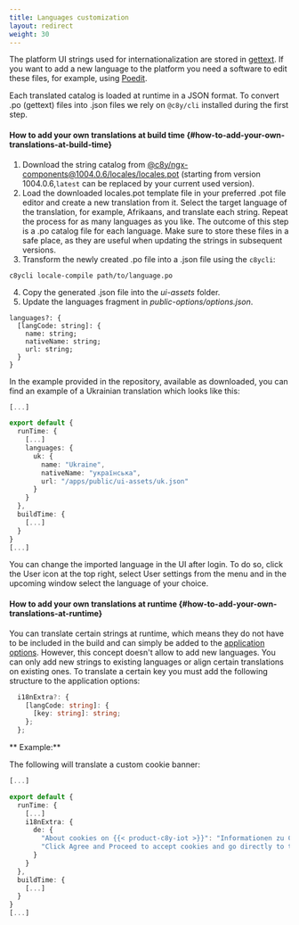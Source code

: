```yaml
---
title: Languages customization
layout: redirect
weight: 30
---
```



The platform UI strings used for internationalization are stored in [gettext](https://en.wikipedia.org/wiki/Gettext). If you want to add a new language to the platform you need a software to edit these files, for example, using [Poedit](https://poedit.net/).

Each translated catalog is loaded at runtime in a JSON format. To convert .po (gettext) files into .json files we rely on `@c8y/cli` installed during the first step.

#### How to add your own translations at build time {#how-to-add-your-own-translations-at-build-time}

1. Download the string catalog from [@c8y/ngx-components@1004.0.6/locales/locales.pot](https://unpkg.com/@c8y/ngx-components@latest/locales/locales.pot) (starting from version 1004.0.6,`latest` can be replaced by your current used version).
2. Load the downloaded locales.pot template file in your preferred .pot file editor and create a new translation from it. Select the target language of the translation, for example, Afrikaans, and translate each string. Repeat the process for as many languages as you like.
The outcome of this step is a .po catalog file for each language. Make sure to store these files in a safe place, as they are useful when updating the strings in subsequent versions.
3. Transform the newly created .po file into a .json file using the `c8ycli`:

 ```
 c8ycli locale-compile path/to/language.po
 ```

4. Copy the generated .json file into the *ui-assets* folder.
5. Update the languages fragment in *public-options/options.json*.

```
languages?: {
  [langCode: string]: {
    name: string;
    nativeName: string;
    url: string;
  }
}
```

In the example provided in the repository, available as downloaded, you can find an example of a Ukrainian translation which looks like this:

```ts
[...]

export default {
  runTime: {
    [...]
    languages: {
      uk: {
        name: "Ukraine",
        nativeName: "українська",
        url: "/apps/public/ui-assets/uk.json"
      }
    }
  },
  buildTime: {
    [...]
  }
}
[...]
```


You can change the imported language in the UI after login. To do so, click the User icon at the top right, select User settings from the menu and in the upcoming window select the language of your choice.

#### How to add your own translations at runtime {#how-to-add-your-own-translations-at-runtime}
You can translate certain strings at runtime, which means they do not have to be included in the build and can simply be added to the [application options](/web/application-configuration/#application-options). However, this concept doesn't allow to add new languages. You can only add new strings to existing languages or align certain translations on existing ones. To translate a certain key you must add the following structure to the application options:

```typescript
  i18nExtra?: {
    [langCode: string]: {
      [key: string]: string;
    };
  };
```

** Example:** 

The following will translate a custom cookie banner:

```ts
[...]

export default {
  runTime: {
    [...]
    i18nExtra: {
      de: {
        "About cookies on {{< product-c8y-iot >}}": "Informationen zu Cookies in {{< product-c8y-iot >}}",
        "Click Agree and Proceed to accept cookies and go directly to the platform or click on Privacy Policy to see detailed descriptions of the used cookies.": "Klicken Sie auf Zustimmen und fortfahren, um Cookies zu akzeptieren und direkt zur Plattform zu gelangen, oder klicken Sie auf Datenschutzrichtlinie, um detaillierte Beschreibungen der verwendeten Cookies anzuzeigen."
      }
    }
  },
  buildTime: {
    [...]
  }
}
[...]
```
